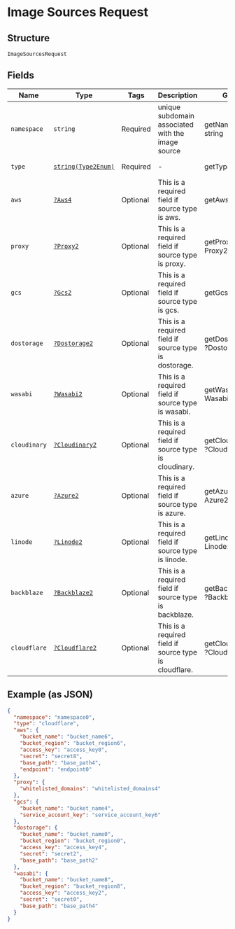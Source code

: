 
# Image Sources Request

## Structure

`ImageSourcesRequest`

## Fields

| Name | Type | Tags | Description | Getter | Setter |
|  --- | --- | --- | --- | --- | --- |
| `namespace` | `string` | Required | unique subdomain associated with the image source | getNamespace(): string | setNamespace(string namespace): void |
| `type` | [`string(Type2Enum)`](../../doc/models/type-2-enum.md) | Required | - | getType(): string | setType(string type): void |
| `aws` | [`?Aws4`](../../doc/models/aws-4.md) | Optional | This is a required field if source type is aws. | getAws(): ?Aws4 | setAws(?Aws4 aws): void |
| `proxy` | [`?Proxy2`](../../doc/models/proxy-2.md) | Optional | This is a required field if source type is proxy. | getProxy(): ?Proxy2 | setProxy(?Proxy2 proxy): void |
| `gcs` | [`?Gcs2`](../../doc/models/gcs-2.md) | Optional | This is a required field if source type is gcs. | getGcs(): ?Gcs2 | setGcs(?Gcs2 gcs): void |
| `dostorage` | [`?Dostorage2`](../../doc/models/dostorage-2.md) | Optional | This is a required field if source type is dostorage. | getDostorage(): ?Dostorage2 | setDostorage(?Dostorage2 dostorage): void |
| `wasabi` | [`?Wasabi2`](../../doc/models/wasabi-2.md) | Optional | This is a required field if source type is wasabi. | getWasabi(): ?Wasabi2 | setWasabi(?Wasabi2 wasabi): void |
| `cloudinary` | [`?Cloudinary2`](../../doc/models/cloudinary-2.md) | Optional | This is a required field if source type is cloudinary. | getCloudinary(): ?Cloudinary2 | setCloudinary(?Cloudinary2 cloudinary): void |
| `azure` | [`?Azure2`](../../doc/models/azure-2.md) | Optional | This is a required field if source type is azure. | getAzure(): ?Azure2 | setAzure(?Azure2 azure): void |
| `linode` | [`?Linode2`](../../doc/models/linode-2.md) | Optional | This is a required field if source type is linode. | getLinode(): ?Linode2 | setLinode(?Linode2 linode): void |
| `backblaze` | [`?Backblaze2`](../../doc/models/backblaze-2.md) | Optional | This is a required field if source type is backblaze. | getBackblaze(): ?Backblaze2 | setBackblaze(?Backblaze2 backblaze): void |
| `cloudflare` | [`?Cloudflare2`](../../doc/models/cloudflare-2.md) | Optional | This is a required field if source type is cloudflare. | getCloudflare(): ?Cloudflare2 | setCloudflare(?Cloudflare2 cloudflare): void |

## Example (as JSON)

```json
{
  "namespace": "namespace0",
  "type": "cloudflare",
  "aws": {
    "bucket_name": "bucket_name6",
    "bucket_region": "bucket_region6",
    "access_key": "access_key0",
    "secret": "secret8",
    "base_path": "base_path4",
    "endpoint": "endpoint0"
  },
  "proxy": {
    "whitelisted_domains": "whitelisted_domains4"
  },
  "gcs": {
    "bucket_name": "bucket_name4",
    "service_account_key": "service_account_key6"
  },
  "dostorage": {
    "bucket_name": "bucket_name0",
    "bucket_region": "bucket_region0",
    "access_key": "access_key4",
    "secret": "secret2",
    "base_path": "base_path2"
  },
  "wasabi": {
    "bucket_name": "bucket_name8",
    "bucket_region": "bucket_region8",
    "access_key": "access_key2",
    "secret": "secret0",
    "base_path": "base_path4"
  }
}
```

